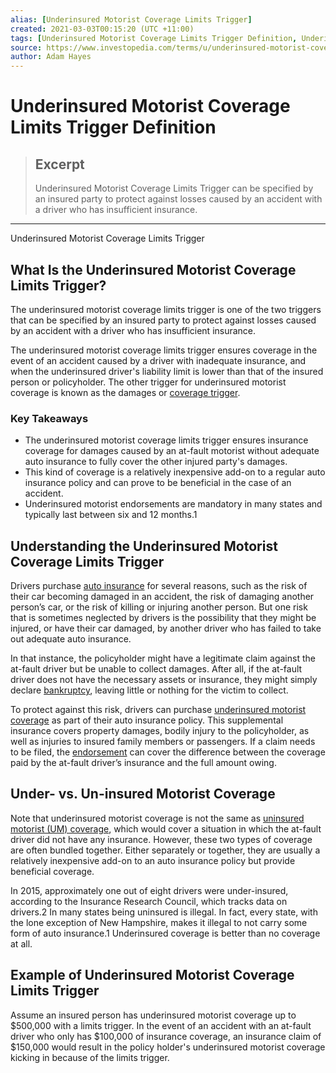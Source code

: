 ```yaml
---
alias: [Underinsured Motorist Coverage Limits Trigger]
created: 2021-03-03T00:15:20 (UTC +11:00)
tags: [Underinsured Motorist Coverage Limits Trigger Definition, Underinsured Motorist Coverage Limits Trigger]
source: https://www.investopedia.com/terms/u/underinsured-motorist-coverage-limits-trigger.asp
author: Adam Hayes
---
```


# Underinsured Motorist Coverage Limits Trigger Definition

> ## Excerpt
> Underinsured Motorist Coverage Limits Trigger can be specified by an insured party to protect against losses caused by an accident with a driver who has insufficient insurance.

---

Underinsured Motorist Coverage Limits Trigger
## What Is the Underinsured Motorist Coverage Limits Trigger?

The underinsured motorist coverage limits trigger is one of the two triggers that can be specified by an insured party to protect against losses caused by an accident with a driver who has insufficient insurance.

The underinsured motorist coverage limits trigger ensures coverage in the event of an accident caused by a driver with inadequate insurance, and when the underinsured driver's liability limit is lower than that of the insured person or policyholder. The other trigger for underinsured motorist coverage is known as the damages or [coverage trigger](https://www.investopedia.com/terms/c/coverage-trigger.asp).

### Key Takeaways

-   The underinsured motorist coverage limits trigger ensures insurance coverage for damages caused by an at-fault motorist without adequate auto insurance to fully cover the other injured party's damages.
-   This kind of coverage is a relatively inexpensive add-on to a regular auto insurance policy and can prove to be beneficial in the case of an accident.
-   Underinsured motorist endorsements are mandatory in many states and typically last between six and 12 months.1

## Understanding the Underinsured Motorist Coverage Limits Trigger

Drivers purchase [auto insurance](https://www.investopedia.com/terms/a/auto-insurance.asp) for several reasons, such as the risk of their car becoming damaged in an accident, the risk of damaging another person’s car, or the risk of killing or injuring another person. But one risk that is sometimes neglected by drivers is the possibility that they might be injured, or have their car damaged, by another driver who has failed to take out adequate auto insurance.

In that instance, the policyholder might have a legitimate claim against the at-fault driver but be unable to collect damages. After all, if the at-fault driver does not have the necessary assets or insurance, they might simply declare [bankruptcy](https://www.investopedia.com/terms/b/bankruptcy.asp), leaving little or nothing for the victim to collect.

To protect against this risk, drivers can purchase [underinsured motorist coverage](https://www.investopedia.com/terms/u/underinsured-motorist-coverage.asp) as part of their auto insurance policy. This supplemental insurance covers property damages, bodily injury to the policyholder, as well as injuries to insured family members or passengers. If a claim needs to be filed, the [endorsement](https://www.investopedia.com/terms/e/endorsement.asp) can cover the difference between the coverage paid by the at-fault driver’s insurance and the full amount owing.

## Under- vs. Un-insured Motorist Coverage

Note that underinsured motorist coverage is not the same as [uninsured motorist (UM) coverage](https://www.investopedia.com/terms/u/uninsured-motorist-coverage-um.asp), which would cover a situation in which the at-fault driver did not have any insurance. However, these two types of coverage are often bundled together. Either separately or together, they are usually a relatively inexpensive add-on to an auto insurance policy but provide beneficial coverage.

In 2015, approximately one out of eight drivers were under-insured, according to the Insurance Research Council, which tracks data on drivers.2 In many states being uninsured is illegal. In fact, every state, with the lone exception of New Hampshire, makes it illegal to not carry some form of auto insurance.1 Underinsured coverage is better than no coverage at all. 

## Example of Underinsured Motorist Coverage Limits Trigger

Assume an insured person has underinsured motorist coverage up to $500,000 with a limits trigger. In the event of an accident with an at-fault driver who only has $100,000 of insurance coverage, an insurance claim of $150,000 would result in the policy holder's underinsured motorist coverage kicking in because of the limits trigger.

